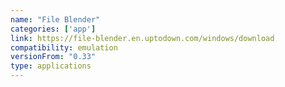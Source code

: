 ```yaml
---
name: "File Blender"
categories: ['app']
link: https://file-blender.en.uptodown.com/windows/download
compatibility: emulation
versionFrom: "0.33"
type: applications
---
```


